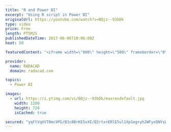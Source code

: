 ```yaml
---
title: "R and Power BI"
excerpt: "Using R script in Power BI"
originalUrl: https://youtube.com/watch?v=BQjz--93bDk
type: video
price: Free
length: PT5M2S
publishedDateTime: 2017-06-06T10:06:00Z
heat: 50

featuredContent: "<iframe width=\"800\" height=\"500\" frameborder=\"0\" src=\"https://www.youtube.com/embed/BQjz--93bDk\" allow=\"accelerometer; autoplay; encrypted-media; gyroscope; picture-in-picture\" allowfullscreen></iframe>"

provider:
  name: RADACAD
  domain: radacad.com

topics:
  - Power BI

images:
  - url: https://i.ytimg.com/vi/BQjz--93bDk/maxresdefault.jpg
    width: 1280
    height: 720
    isCached: true

secured: "yqFtVqUVT0mc9PG/B3c0BrKE5xXE/Q2rtx+ERlE5ul1XpSeg+yh2WFyxQNYsWAQmwHgOfqu0J54kV9aZETWsLIYurB+pvrrkdDrwYyHC7L9s7sZxleH70Ab6o1hUm1Woiy+f5mEX3FaQ254rj5mCH4G+OiDVkvAJtHtC4t6rqZVkwxWwQtVixBx29RsU8vgz8qmm9iQ/ktKB2b5lgoZBYv00Gr3Hjz7OrvWyxxls8rjvxnyFWwxTwlmsNW6s8RXD5pd/UKXuuHlKqhU38sn9DBr0cFbjzWBVQd+KJSMqNvj4IRW0ymMcXepW6vyx/TgtzcE4p2e2myCkjihF188tpnr2W/Dd/36+lkUbymfhDpS+gwg4ZXt+QwHC/NC1Zdp7BdNN81PZnwLrdv5/cfoeG4jSdOu5CliFYJXrnK2efVg=;WptObFdccMK3K8ksvAB/ww=="
---
```



